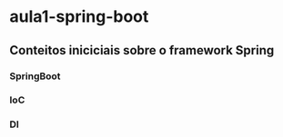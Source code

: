 # aula1-spring-boot

## Conteitos iniciciais sobre o framework Spring
### SpringBoot
### IoC
### DI
